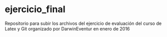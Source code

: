 # ejercicio_final
Repositorio para subir los archivos del ejercicio de evaluación del curso de Latex y Git  organizado por DarwinEventur en enero de 2016
